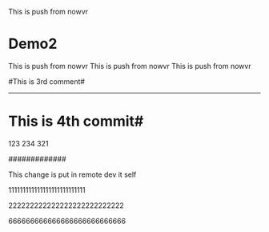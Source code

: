 This is push from nowvr
# Demo2

This is push from nowvr
This is push from nowvr
This is push from nowvr


#This is 3rd comment#
********************

# This is 4th commit#

123
234
321


#############


This change is put in remote dev it self

111111111111111111111111111


222222222222222222222222222


666666666666666666666666666
